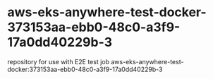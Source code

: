 # aws-eks-anywhere-test-docker-373153aa-ebb0-48c0-a3f9-17a0dd40229b-3
repository for use with E2E test job aws-eks-anywhere-test-docker:373153aa-ebb0-48c0-a3f9-17a0dd40229b-3
